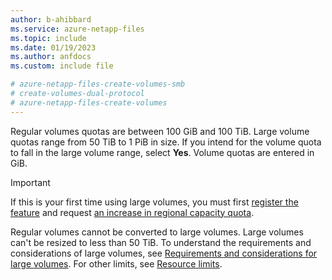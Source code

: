 ```yaml
---
author: b-ahibbard
ms.service: azure-netapp-files
ms.topic: include
ms.date: 01/19/2023
ms.author: anfdocs
ms.custom: include file

# azure-netapp-files-create-volumes-smb
# create-volumes-dual-protocol
# azure-netapp-files-create-volumes
---
```


Regular volumes quotas are between 100 GiB and 100 TiB. Large volume quotas range from 50 TiB to 1 PiB in size. If you intend for the volume quota to fall in the large volume range, select **Yes**. Volume quotas are entered in GiB.

>[!IMPORTANT]
> If this is your first time using large volumes, you must first [register the feature](../large-volumes-requirements-considerations.md#register-the-feature) and request [an increase in regional capacity quota](../azure-netapp-files-resource-limits.md#request-limit-increase).
>
>Regular volumes cannot be converted to large volumes. Large volumes can't be resized to less than 50 TiB. To understand the requirements and considerations of large volumes, see [Requirements and considerations for large volumes](../large-volumes-requirements-considerations.md). For other limits, see [Resource limits](../azure-netapp-files-resource-limits.md#resource-limits).

